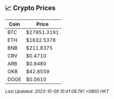 ## 📈 Crypto Prices

| Coin | Price |
| ---- | ----- |
| BTC | $27951.3191 |
| ETH | $1632.5378 |
| BNB | $211.8375 |
| CRV | $0.4710 |
| ARB | $0.8480 |
| OKB | $42.8559 |
| DOGE | $0.0610 |

_Last Updated: 2023-10-09 10:41:08.761 +0800 HKT_
